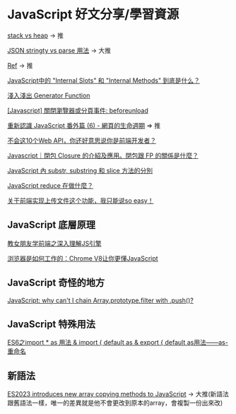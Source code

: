 # JavaScript 好文分享/學習資源

[stack vs heap](https://roykwokcode.medium.com/%E6%99%AE%E9%80%9A%E9%A1%9E%E5%9E%8B%E5%92%8C%E5%B0%8D%E8%B1%A1%E7%9A%84%E5%8D%80%E5%88%A5-%E6%A3%A7%E5%85%A7%E5%AD%98-stack-%E5%A0%86%E5%85%A7%E5%AD%98-heap-44295724848c) -> 推

[JSON stringty vs parse 用法](https://medium.com/itsems-frontend/javascript-json-stringify-and-json-parse-7a1251d3824c) -> 大推

[Ref](https://ithelp.ithome.com.tw/articles/10238058) -> 推

[JavaScript中的 "Internal Slots" 和 "Internal Methods" 到底是什么？](https://juejin.cn/post/7059344609473724430)

[淺入淺出 Generator Function](https://denny.qollie.com/2016/05/08/es6-generator-func/)

[[Javascript] 關閉瀏覽器或分頁事件: beforeunload](https://firsemisphere.blogspot.com/2019/07/javascript-beforeunload.html)

[重新認識 JavaScript 番外篇 (6) - 網頁的生命週期](https://ithelp.ithome.com.tw/articles/10197335) => 推

[不会这10个Web API，你还好意思说你是前端开发者？](https://juejin.cn/post/7221813031813054501)

[Javascript｜閉包 Closure 的介紹及應用。閉包跟 FP 的關係是什麼？](https://molly1024.medium.com/javascript-%E9%96%89%E5%8C%85-closure-%E7%9A%84%E4%BB%8B%E7%B4%B9%E5%8F%8A%E6%87%89%E7%94%A8-%E9%96%89%E5%8C%85%E8%B7%9F-fp-%E7%9A%84%E9%97%9C%E4%BF%82%E6%98%AF%E4%BB%80%E9%BA%BC-d9f598c432b7)

[JavaScript 內 substr, substring 和 slice 方法的分別](https://www.foolegg.com/post/what-is-the-difference-between-substr-substring-and-slice-in-javascript/)

[JavaScript reduce 在做什麼？](https://w3c.hexschool.com/blog/a2cb755f)

[关于前端实现上传文件这个功能，我只能说so easy！](https://juejin.cn/post/7224402365452238906)

## JavaScript 底層原理

[教女朋友学前端之深入理解JS引擎](https://segmentfault.com/a/1190000040519211)

[浏览器是如何工作的：Chrome V8让你更懂JavaScript](https://segmentfault.com/a/1190000037435824)

## JavaScript 奇怪的地方

[JavaScript: why can't I chain Array.prototype.filter with .push()?](https://stackoverflow.com/questions/21933217/javascript-why-cant-i-chain-array-prototype-filter-with-push)

## JavaScript 特殊用法

[ES6之import * as 用法 & import { default as & export { default as用法——as-重命名](https://blog.csdn.net/weixin_44867717/article/details/124142489)

## 新語法

[ES2023 introduces new array copying methods to JavaScript](https://www.sonarsource.com/blog/es2023-new-array-copying-methods-javascript/?fbclid=IwAR2eelBnYb4zH_M5rdM1rkqUivRvFjhn04GhKPBf04TDpPG2eSAAg6Xyh24) -> 大推(新語法跟舊語法一樣，唯一的差異就是他不會更改到原本的array，會複製一份出來改)